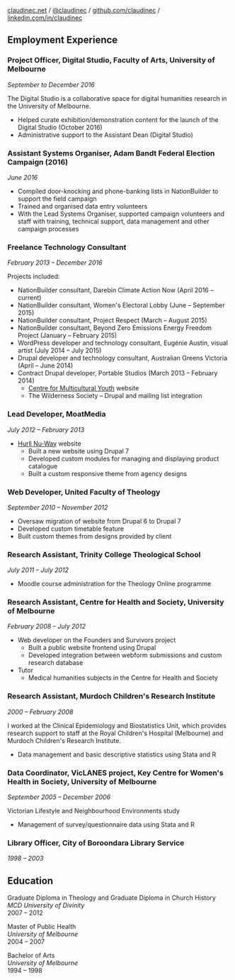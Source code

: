 [claudinec.net](http://claudinec.net/) /
[@claudinec](https://twitter.com/claudinec) /
[github.com/claudinec](https://github.com/claudinec) /
[linkedin.com/in/claudinec](https://www.linkedin.com/in/claudinec)

Employment Experience
---------------------

### Project Officer, Digital Studio, Faculty of Arts, University of Melbourne

*September to December 2016*

The Digital Studio is a collaborative space for digital humanities
research in the University of Melbourne.

-   Helped curate exhibition/demonstration content for the launch of the
    Digital Studio (October 2016)
-   Administrative support to the Assistant Dean (Digital Studio)

### Assistant Systems Organiser, Adam Bandt Federal Election Campaign (2016)

*June 2016*

-   Compiled door-knocking and phone-banking lists in NationBuilder to
    support the field campaign
-   Trained and organised data entry volunteers
-   With the Lead Systems Organiser, supported campaign volunteers and
    staff with training, technical support, data management and other
    campaign processes

### Freelance Technology Consultant

*February 2013 – December 2016*

Projects included:

-   NationBuilder consultant, Darebin Climate Action Now (April 2016 –
    current)
-   NationBuilder consultant, Women's Electoral Lobby (June –
    September 2015)
-   NationBuilder consultant, Project Respect (March – August 2015)
-   NationBuilder consultant, Beyond Zero Emissions Energy Freedom
    Project (January – February 2015)
-   WordPress developer and technology consultant, Eugénie Austin,
    visual artist (July 2014 – July 2015)
-   Drupal developer and technology consultant, Australian Greens
    Victoria (April – June 2014)
-   Contract Drupal developer, Portable Studios (March 2013 –
    February 2014)
    -   [Centre for Multicultural Youth](http://cmy.net.au/) website
    -   The Wilderness Society – Drupal and mailing list integration

### Lead Developer, MoatMedia

*July 2012 – February 2013*

-   [Hurll Nu-Way](http://www.hnw.com.au/) website
    -   Built a new website using Drupal 7
    -   Developed custom modules for managing and displaying product
        catalogue
    -   Built a custom responsive theme from agency designs

### Web Developer, United Faculty of Theology

*September 2010 – November 2012*

-   Oversaw migration of website from Drupal 6 to Drupal 7
-   Developed custom timetable feature
-   Built custom themes from designs provided by client

### Research Assistant, Trinity College Theological School

*July 2011 – July 2012*

-   Moodle course administration for the Theology Online programme

### Research Assistant, Centre for Health and Society, University of Melbourne

*February 2008 – July 2012*

-   Web developer on the Founders and Survivors project
    -   Built a public website frontend using Drupal
    -   Developed integration between webform submissions and custom
        research database
-   Tutor
    -   Medical humanities subjects in the Centre for Health and Society

### Research Assistant, Murdoch Children's Research Institute

*2000 – February 2008*

I worked at the Clinical Epidemiology and Biostatistics Unit, which
provides research support to staff at the Royal Children's Hospital
(Melbourne) and Murdoch Children's Research Institute.

-   Data management and basic descriptive statistics using Stata and R

### Data Coordinator, VicLANES project, Key Centre for Women's Health in Society, University of Melbourne

*September 2005 – December 2006*

Victorian Lifestyle and Neighbourhood Environments study

-   Management of survey/questionnaire data using Stata and R

### Library Officer, City of Boroondara Library Service

*1998 – 2003*

Education
---------

Graduate Diploma in Theology and Graduate Diploma in Church History\
*MCD University of Divinity*\
2007 – 2012

Master of Public Health\
*University of Melbourne*\
2004 – 2007

Bachelor of Arts\
*University of Melbourne*\
1994 – 1998
